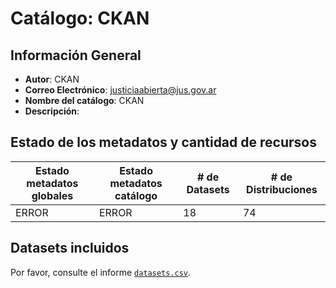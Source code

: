 
# Catálogo: CKAN

## Información General

- **Autor**: CKAN
- **Correo Electrónico**: justiciaabierta@jus.gov.ar
- **Nombre del catálogo**: CKAN
- **Descripción**:

> 

## Estado de los metadatos y cantidad de recursos

Estado metadatos globales | Estado metadatos catálogo | # de Datasets | # de Distribuciones
--------------------------|---------------------------|---------------|--------------------
ERROR | ERROR | 18 | 74

## Datasets incluidos

Por favor, consulte el informe [`datasets.csv`](datasets.csv).
